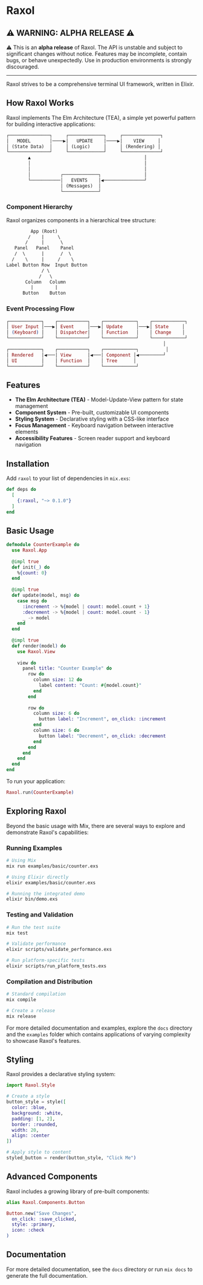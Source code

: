 # Raxol

## ⚠️ WARNING: ALPHA RELEASE ⚠️

⚠️ This is an **alpha release** of Raxol. The API is unstable and subject to significant changes without notice. Features may be incomplete, contain bugs, or behave unexpectedly. Use in production environments is strongly discouraged.

---

Raxol strives to be a comprehensive terminal UI framework, written in Elixir.

## How Raxol Works

Raxol implements The Elm Architecture (TEA), a simple yet powerful pattern for building interactive applications:

```txt
┌───────────────┐     ┌─────────────┐     ┌──────────────┐
│   MODEL       │────▶│   UPDATE    │────▶│    VIEW     │
│ (State Data)  │     │ (Logic)     │     │ (Rendering) │
└───────────────┘     └─────────────┘     └──────────────┘
        ▲                                          │
        │                                          │
        │                                          │
        │           ┌─────────────┐                │
        └───────────│   EVENTS    │◀───────────────┘
                    │ (Messages)  │
                    └─────────────┘
```

### Component Hierarchy

Raxol organizes components in a hierarchical tree structure:

```txt
         App (Root)
        /    |     \
       /     |      \
   Panel   Panel    Panel
   /  \      |      /  \
  /    \     |     /    \
Label Button Row  Input Button
             / \
            /   \
       Column   Column
         |        |
      Button    Button
```

### Event Processing Flow

```elixir
┌────────────┐    ┌───────────┐    ┌────────────┐    ┌────────────┐
│ User Input │───▶│ Event     │───▶│ Update     │───▶│ State     │
│ (Keyboard) │    │ Dispatcher│    │ Function   │    │ Change    │
└────────────┘    └───────────┘    └────────────┘    └────────────┘
                                                          │
┌────────────┐    ┌───────────┐    ┌────────────┐          │
│ Rendered   │◀───│ View      │◀───│ Component │◀─────────┘
│ UI         │    │ Function  │    │ Tree      │
└────────────┘    └───────────┘    └────────────┘
```

## Features

- **The Elm Architecture (TEA)** - Model-Update-View pattern for state management
- **Component System** - Pre-built, customizable UI components
- **Styling System** - Declarative styling with a CSS-like interface
- **Focus Management** - Keyboard navigation between interactive elements
- **Accessibility Features** - Screen reader support and keyboard navigation

## Installation

Add `raxol` to your list of dependencies in `mix.exs`:

```elixir
def deps do
  [
    {:raxol, "~> 0.1.0"}
  ]
end
```

## Basic Usage

```elixir
defmodule CounterExample do
  use Raxol.App
  
  @impl true
  def init(_) do
    %{count: 0}
  end
  
  @impl true
  def update(model, msg) do
    case msg do
      :increment -> %{model | count: model.count + 1}
      :decrement -> %{model | count: model.count - 1}
      _ -> model
    end
  end
  
  @impl true
  def render(model) do
    use Raxol.View
    
    view do
      panel title: "Counter Example" do
        row do
          column size: 12 do
            label content: "Count: #{model.count}"
          end
        end
        
        row do
          column size: 6 do
            button label: "Increment", on_click: :increment
          end
          column size: 6 do
            button label: "Decrement", on_click: :decrement
          end
        end
      end
    end
  end
end
```

To run your application:

```elixir
Raxol.run(CounterExample)
```

## Exploring Raxol

Beyond the basic usage with Mix, there are several ways to explore and demonstrate Raxol's capabilities:

### Running Examples

```bash
# Using Mix
mix run examples/basic/counter.exs

# Using Elixir directly
elixir examples/basic/counter.exs

# Running the integrated demo
elixir bin/demo.exs
```

### Testing and Validation

```bash
# Run the test suite
mix test

# Validate performance
elixir scripts/validate_performance.exs

# Run platform-specific tests
elixir scripts/run_platform_tests.exs
```

### Compilation and Distribution

```bash
# Standard compilation
mix compile

# Create a release
mix release
```

For more detailed documentation and examples, explore the `docs` directory and the `examples` folder which contains applications of varying complexity to showcase Raxol's features.

## Styling

Raxol provides a declarative styling system:

```elixir
import Raxol.Style

# Create a style
button_style = style([
  color: :blue,
  background: :white,
  padding: [1, 2],
  border: :rounded,
  width: 20,
  align: :center
])

# Apply style to content
styled_button = render(button_style, "Click Me")
```

## Advanced Components

Raxol includes a growing library of pre-built components:

```elixir
alias Raxol.Components.Button

Button.new("Save Changes", 
  on_click: :save_clicked,
  style: :primary,
  icon: :check
)
```

## Documentation

For more detailed documentation, see the `docs` directory or run `mix docs` to generate the full documentation.
